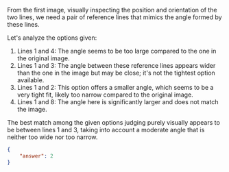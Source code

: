 From the first image, visually inspecting the position and orientation of the two lines, we need a pair of reference lines that mimics the angle formed by these lines. 

Let's analyze the options given:

1. Lines 1 and 4: The angle seems to be too large compared to the one in the original image.
2. Lines 1 and 3: The angle between these reference lines appears wider than the one in the image but may be close; it's not the tightest option available.
3. Lines 1 and 2: This option offers a smaller angle, which seems to be a very tight fit, likely too narrow compared to the original image.
4. Lines 1 and 8: The angle here is significantly larger and does not match the image.

The best match among the given options judging purely visually appears to be between lines 1 and 3, taking into account a moderate angle that is neither too wide nor too narrow.

```json
{
    "answer": 2
}
```